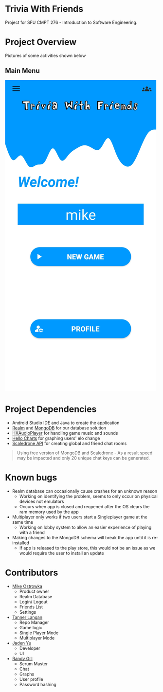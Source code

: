 # Trivia With Friends

Project for SFU CMPT 276 - Introduction to Software Engineering.  

# Project Overview

Pictures of some activities shown below

## Main Menu
![Main Menu](github_assets/main_menu.jpg?raw=true "Main Menu")

# Project Dependencies

- Android Studio IDE and Java to create the application
- [Realm](https://realm.io/) and [MongoDB](https://www.mongodb.com/) for our database solution
- [HXAudioPlayer](https://github.com/huhx0015/HXAudioPlayer) for handling game music and sounds
- [Hello Charts](https://github.com/lecho/hellocharts-android) for graphing users' elo change
- [Scaledrone API](https://www.scaledrone.com/) for creating global and friend chat rooms

> Using free version of MongoDB and Scaledrone - As a result speed may be impacted and only 20 unique chat keys can be generated. 

# Known bugs

- Realm database can occasionally cause crashes for an unknown reason
  - Working on identifying the problem, seems to only occur on physical devices not emulators
  - Occurs when app is closed and reopened after the OS clears the ram memory used by the app
- Multiplayer only works if two users start a Singleplayer game at the same time
  - Working on lobby system to allow an easier experience of playing with a friend
- Making changes to the MongoDB schema will break the app until it is re-installed
  - If app is released to the play store, this would not be an issue as we would require the user to install an update


# Contributors

- [Mike Ostrowka](https://github.com/Mike-Ostrowka)
  - Product owner
  - Realm Database
  - Login/ Logout
  - Friends List
  - Settings
- [Tanner Langan](https://github.com/tannerlangan)
  - Repo Manager
  - Game logic
  - Single Player Mode
  - Multiplayer Mode
- [Jaden Yu](https://github.com/jadenyu)
  - Developer
  - UI
- [Randy Gill](https://github.com/randyg92)
  - Scrum Master
  - Chat
  - Graphs
  - User profile
  - Password hashing
